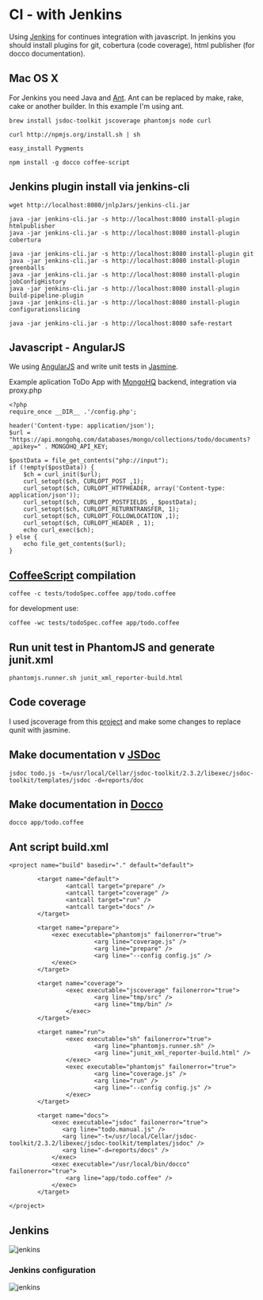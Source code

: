 # CI - with Jenkins

Using [Jenkins](http://jenkins-ci.org/) for continues integration with javascript. In jenkins you should install plugins for git, cobertura (code coverage), html publisher (for docco documentation).

## Mac OS X

For Jenkins you need Java and [Ant](http://ant.apache.org/). Ant can be replaced by make, rake, cake or another builder. In this example I'm using ant.

    brew install jsdoc-toolkit jscoverage phantomjs node curl
    
    curl http://npmjs.org/install.sh | sh
    
    easy_install Pygments

    npm install -g docco coffee-script


## Jenkins plugin install via jenkins-cli

    wget http://localhost:8080/jnlpJars/jenkins-cli.jar

    java -jar jenkins-cli.jar -s http://localhost:8080 install-plugin htmlpublisher
    java -jar jenkins-cli.jar -s http://localhost:8080 install-plugin cobertura    

    java -jar jenkins-cli.jar -s http://localhost:8080 install-plugin git
    java -jar jenkins-cli.jar -s http://localhost:8080 install-plugin greenballs
    java -jar jenkins-cli.jar -s http://localhost:8080 install-plugin jobConfigHistory
    java -jar jenkins-cli.jar -s http://localhost:8080 install-plugin build-pipeline-plugin
    java -jar jenkins-cli.jar -s http://localhost:8080 install-plugin configurationslicing
    
    java -jar jenkins-cli.jar -s http://localhost:8080 safe-restart

## Javascript - AngularJS

We using [AngularJS](http://angularjs.org/) and write unit tests in [Jasmine](http://pivotal.github.com/jasmine/).

Example aplication ToDo App with [MongoHQ](https://mongohq.com) backend, integration via proxy.php

    <?php
    require_once __DIR__ .'/config.php';

    header('Content-type: application/json');
    $url = "https://api.mongohq.com/databases/mongo/collections/todo/documents?_apikey=" . MONGOHQ_API_KEY;

    $postData = file_get_contents("php://input");
    if (!empty($postData)) {
        $ch = curl_init($url);
        curl_setopt($ch, CURLOPT_POST ,1);
        curl_setopt($ch, CURLOPT_HTTPHEADER, array('Content-type: application/json'));
        curl_setopt($ch, CURLOPT_POSTFIELDS , $postData);
        curl_setopt($ch, CURLOPT_RETURNTRANSFER, 1);
        curl_setopt($ch, CURLOPT_FOLLOWLOCATION ,1);
        curl_setopt($ch, CURLOPT_HEADER , 1);
        echo curl_exec($ch);
    } else {
        echo file_get_contents($url);
    }

## [CoffeeScript](http://coffeescript.org/) compilation
    coffee -c tests/todoSpec.coffee app/todo.coffee
    
for development use:

    coffee -wc tests/todoSpec.coffee app/todo.coffee

## Run unit test in PhantomJS and generate junit.xml
    phantomjs.runner.sh junit_xml_reporter-build.html
    
## Code coverage 

I used jscoverage from this [project](https://github.com/moorinteractive/phantomjs-qunit-junit-jscoverage-cobertura.git) and make some changes to replace qunit with jasmine.

## Make documentation v [JSDoc](http://code.google.com/p/jsdoc-toolkit/)
    jsdoc todo.js -t=/usr/local/Cellar/jsdoc-toolkit/2.3.2/libexec/jsdoc-toolkit/templates/jsdoc -d=reports/doc
    
## Make documentation in [Docco](http://jashkenas.github.com/docco/)
    docco app/todo.coffee

## Ant script build.xml

    <project name="build" basedir="." default="default">

            <target name="default">
                    <antcall target="prepare" />
                    <antcall target="coverage" />
                    <antcall target="run" />
                    <antcall target="docs" />
            </target>

            <target name="prepare">
                <exec executable="phantomjs" failonerror="true">
                            <arg line="coverage.js" />
                            <arg line="prepare" />
                            <arg line="--config config.js" />
                </exec>
            </target>

            <target name="coverage">
                    <exec executable="jscoverage" failonerror="true">
                            <arg line="tmp/src" />
                            <arg line="tmp/bin" />
                    </exec>
            </target>

            <target name="run">
                    <exec executable="sh" failonerror="true">
                            <arg line="phantomjs.runner.sh" />
                            <arg line="junit_xml_reporter-build.html" />
                    </exec>
                    <exec executable="phantomjs" failonerror="true">
                            <arg line="coverage.js" />
                            <arg line="run" />
                            <arg line="--config config.js" />
                    </exec>
            </target>

            <target name="docs">
                <exec executable="jsdoc" failonerror="true">
                   <arg line="todo.manual.js" />
                   <arg line="-t=/usr/local/Cellar/jsdoc-toolkit/2.3.2/libexec/jsdoc-toolkit/templates/jsdoc" />
                   <arg line="-d=reports/docs" />
                </exec>
                <exec executable="/usr/local/bin/docco" failonerror="true">
                    <arg line="app/todo.coffee" />
                </exec>
            </target>

    </project>


    
## Jenkins


![jenkins](https://github.com/abtris/angular-todo-mongohq/raw/master/docs/angular-todo-mongohq.jpg)    

### Jenkins configuration

![jenkins](https://github.com/abtris/angular-todo-mongohq/raw/master/docs/angular-todo-mongohq-configuration.jpg)
    
    